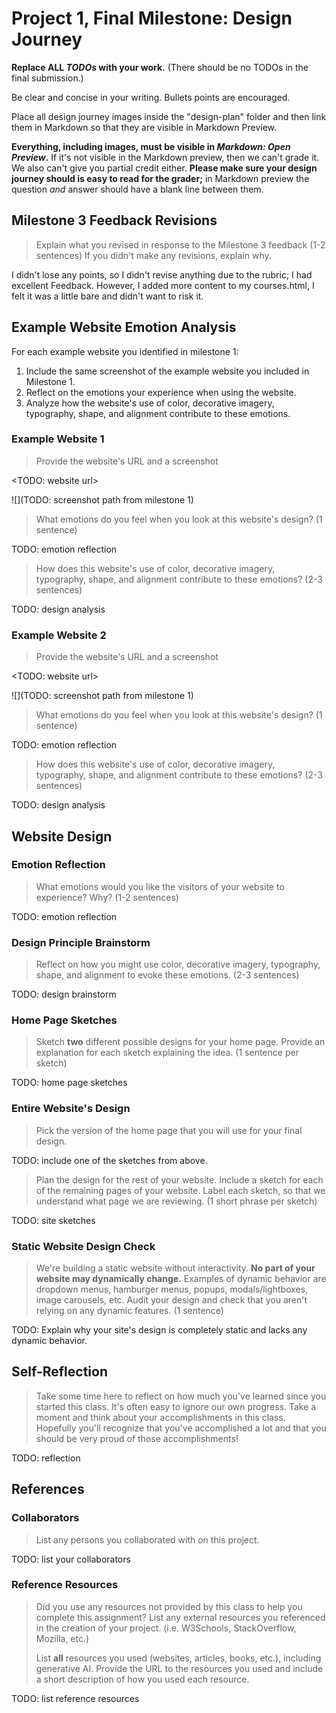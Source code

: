 # Project 1, Final Milestone: Design Journey

**Replace ALL _TODOs_ with your work.** (There should be no TODOs in the final submission.)

Be clear and concise in your writing. Bullets points are encouraged.

Place all design journey images inside the "design-plan" folder and then link them in Markdown so that they are visible in Markdown Preview.

**Everything, including images, must be visible in _Markdown: Open Preview_.** If it's not visible in the Markdown preview, then we can't grade it. We also can't give you partial credit either. **Please make sure your design journey should is easy to read for the grader;** in Markdown preview the question _and_ answer should have a blank line between them.


## Milestone 3 Feedback Revisions
> Explain what you revised in response to the Milestone 3 feedback (1-2 sentences)
> If you didn't make any revisions, explain why.

I didn't lose any points, so I didn't revise anything due to the rubric; I had excellent Feedback. However, I added more content to my courses.html, I felt it was a little bare and didn't want to risk it.


## Example Website Emotion Analysis

For each example website you identified in milestone 1:

1. Include the same screenshot of the example website you included in Milestone 1.
2. Reflect on the emotions your experience when using the website.
3. Analyze how the website's use of color, decorative imagery, typography, shape, and alignment contribute to these emotions.

### Example Website 1
> Provide the website's URL and a screenshot

<TODO: website url>

![](TODO: screenshot path from milestone 1)

> What emotions do you feel when you look at this website's design? (1 sentence)

TODO: emotion reflection

> How does this website's use of color, decorative imagery, typography, shape, and alignment contribute to these emotions? (2-3 sentences)

TODO: design analysis


### Example Website 2
> Provide the website's URL and a screenshot

<TODO: website url>

![](TODO: screenshot path from milestone 1)

> What emotions do you feel when you look at this website's design? (1 sentence)

TODO: emotion reflection

> How does this website's use of color, decorative imagery, typography, shape, and alignment contribute to these emotions? (2-3 sentences)

TODO: design analysis


## Website Design

### Emotion Reflection
> What emotions would you like the visitors of your website to experience? Why? (1-2 sentences)

TODO: emotion reflection


### Design Principle Brainstorm
> Reflect on how you might use color, decorative imagery, typography, shape, and alignment to evoke these emotions. (2-3 sentences)

TODO: design brainstorm


### Home Page Sketches
> Sketch **two** different possible designs for your home page.
> Provide an explanation for each sketch explaining the idea. (1 sentence per sketch)

TODO: home page sketches


### Entire Website's Design
> Pick the version of the home page that you will use for your final design.

TODO: include one of the sketches from above.

> Plan the design for the rest of your website.
> Include a sketch for each of the remaining pages of your website.
> Label each sketch, so that we understand what page we are reviewing. (1 short phrase per sketch)

TODO: site sketches


### Static Website Design Check
> We're building a static website without interactivity.
> **No part of your website may dynamically change.**
> Examples of dynamic behavior are dropdown menus, hamburger menus, popups, modals/lightboxes, image carousels, etc.
> Audit your design and check that you aren't relying on any dynamic features. (1 sentence)

TODO: Explain why your site's design is completely static and lacks any dynamic behavior.


## Self-Reflection
> Take some time here to reflect on how much you've learned since you started this class. It's often easy to ignore our own progress. Take a moment and think about your accomplishments in this class. Hopefully you'll recognize that you've accomplished a lot and that you should be very proud of those accomplishments!

TODO: reflection


## References

### Collaborators
> List any persons you collaborated with on this project.

TODO: list your collaborators


### Reference Resources
> Did you use any resources not provided by this class to help you complete this assignment?
> List any external resources you referenced in the creation of your project. (i.e. W3Schools, StackOverflow, Mozilla, etc.)
>
> List **all** resources you used (websites, articles, books, etc.), including generative AI.
> Provide the URL to the resources you used and include a short description of how you used each resource.

TODO: list reference resources
